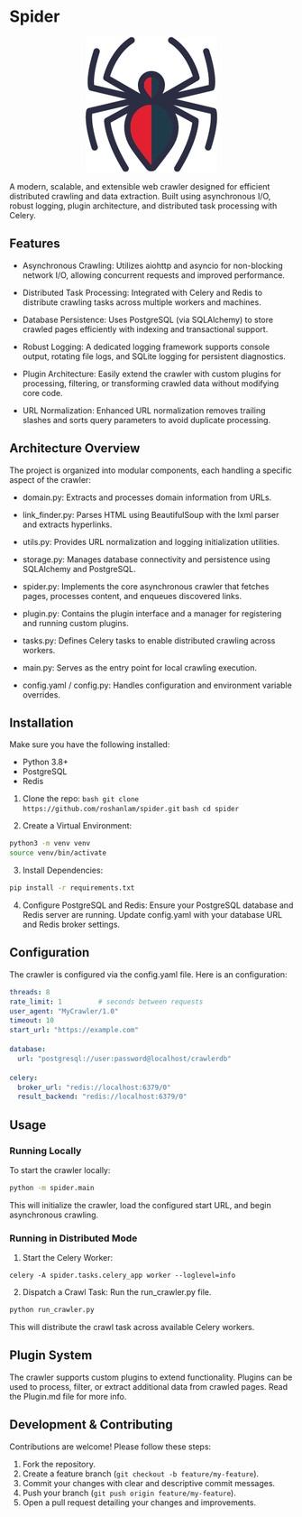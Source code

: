 # Spider

<p align="center">
  <img src="spider.png" />
</p>

A modern, scalable, and extensible web crawler designed for efficient distributed crawling and data extraction. Built using asynchronous I/O, robust logging, plugin architecture, and distributed task processing with Celery.

## Features
* Asynchronous Crawling:
Utilizes aiohttp and asyncio for non-blocking network I/O, allowing concurrent requests and improved performance.

* Distributed Task Processing:
Integrated with Celery and Redis to distribute crawling tasks across multiple workers and machines.

* Database Persistence:
Uses PostgreSQL (via SQLAlchemy) to store crawled pages efficiently with indexing and transactional support.

* Robust Logging:
A dedicated logging framework supports console output, rotating file logs, and SQLite logging for persistent diagnostics.

* Plugin Architecture:
Easily extend the crawler with custom plugins for processing, filtering, or transforming crawled data without modifying core code.

* URL Normalization:
Enhanced URL normalization removes trailing slashes and sorts query parameters to avoid duplicate processing.

## Architecture Overview
The project is organized into modular components, each handling a specific aspect of the crawler:

* domain.py:
Extracts and processes domain information from URLs.

* link_finder.py:
Parses HTML using BeautifulSoup with the lxml parser and extracts hyperlinks.

* utils.py:
Provides URL normalization and logging initialization utilities.

* storage.py:
Manages database connectivity and persistence using SQLAlchemy and PostgreSQL.

* spider.py:
Implements the core asynchronous crawler that fetches pages, processes content, and enqueues discovered links.

* plugin.py:
Contains the plugin interface and a manager for registering and running custom plugins.

* tasks.py:
Defines Celery tasks to enable distributed crawling across workers.

* main.py:
Serves as the entry point for local crawling execution.

* config.yaml / config.py:
Handles configuration and environment variable overrides.

## Installation
Make sure you have the following installed:
* Python 3.8+
* PostgreSQL
* Redis

1. Clone the repo:
```bash git clone https://github.com/roshanlam/spider.git```
```bash cd spider```

2. Create a Virtual Environment:
```bash
python3 -m venv venv
source venv/bin/activate
```

3. Install Dependencies:
```bash
pip install -r requirements.txt
```
4. Configure PostgreSQL and Redis:
Ensure your PostgreSQL database and Redis server are running.
Update config.yaml with your database URL and Redis broker settings.

## Configuration
The crawler is configured via the config.yaml file. Here is an configuration:

```yaml
threads: 8
rate_limit: 1         # seconds between requests
user_agent: "MyCrawler/1.0"
timeout: 10
start_url: "https://example.com"

database:
  url: "postgresql://user:password@localhost/crawlerdb"

celery:
  broker_url: "redis://localhost:6379/0"
  result_backend: "redis://localhost:6379/0"
```

## Usage
### Running Locally
To start the crawler locally:
```bash
python -m spider.main
```
This will initialize the crawler, load the configured start URL, and begin asynchronous crawling.

### Running in Distributed Mode

1. Start the Celery Worker:
```
celery -A spider.tasks.celery_app worker --loglevel=info
```
2. Dispatch a Crawl Task:
Run the run_crawler.py file.

```bash
python run_crawler.py
```

This will distribute the crawl task across available Celery workers.

## Plugin System
The crawler supports custom plugins to extend functionality. Plugins can be used to process, filter, or extract additional data from crawled pages.
Read the Plugin.md file for more info.

## Development & Contributing
Contributions are welcome! Please follow these steps:

1. Fork the repository.
2. Create a feature branch (`git checkout -b feature/my-feature`).
3. Commit your changes with clear and descriptive commit messages.
4. Push your branch (`git push origin feature/my-feature`).
5. Open a pull request detailing your changes and improvements.
